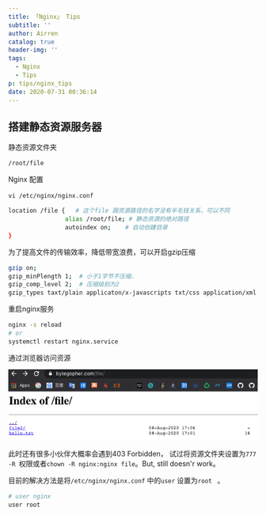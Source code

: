 ```yaml
---
title: 「Nginx」 Tips
subtitle: ''
author: Airren
catalog: true
header-img: ''
tags:
  - Nginx
  - Tips
p: tips/nginx_tips
date: 2020-07-31 00:36:14
---
```




## 搭建静态资源服务器

静态资源文件夹

```sh
/root/file
```

Nginx 配置

`vi /etc/nginx/nginx.conf`

```sh
location /file {   # 这个file 跟资源路径的名字没有半毛钱关系，可以不同
				alias /root/file; # 静态资源的绝对路径
				autoindex on;    # 自动创建目录
}
```



为了提高文件的传输效率，降低带宽浪费，可以开启gzip压缩

```sh
gzip on;
gzip_minPlength 1;  # 小于1字节不压缩，
gzip_comp_level 2;  # 压缩级别为2 
gzip_types taxt/plain applicaton/x-javascripts txt/css application/xml image/jpeg image/gif image/png;  # 压缩文件类型

```



重启nginx服务

```sh
nginx -s reload
# or
systemctl restart nginx.service
```



通过浏览器访问资源

![image-20200809015025464](./nginx_tips/image-20200809015025464.png)



此时还有很多小伙伴大概率会遇到403 Forbidden， 试过将资源文件夹设置为`777 -R `权限或者`chown -R nginx:nginx file`。But, still doesn'r work。 

目前的解决方法是将`/etc/nginx/nginx.conf` 中的`user` 设置为`root ` 。

```sh
# user nginx 
user root 
```

